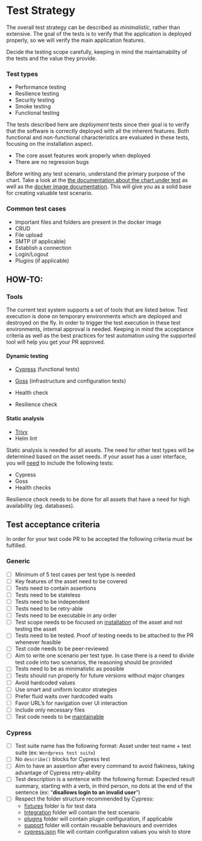 # Test Strategy

The overall test strategy can be described as *minimalistic*, rather than extensive. The goal of the tests is to verify that the application is deployed properly, so we will verify the main application features. 

Decide the testing scope carefully, keeping in mind the maintainability of the tests and the value they provide. 

### Test types

* Performance testing
* Resilience testing
* Security testing
* Smoke testing
* Functional testing


The tests described here are _deployment_ tests since their goal is to verify that the software is correctly deployed with all the inherent features. Both functional and non-functional characteristics are evaluated in these tests, focusing on the installation aspect. 

* The core asset features work properly when deployed
* There are no regression bugs 

Before writing any test scenario, understand the primary purpose of the chart. Take a look at the  [the documentation about the chart under test](https://github.com/bitnami/charts/tree/master/bitnami) as well as the [docker image documentation](https://github.com/bitnami?q=docker&type=all&language=&sort=). This will give you as a solid base for creating valuable test scenario.

### Common test cases

* Important files and folders are present in the docker image
* CRUD
* File upload
* SMTP (if applicable)
* Establish a connection 
* Login/Logout 
* Plugins (if applicable)

## HOW-TO:

### Tools 

The current test system supports a set of tools that are listed below. Test execution is done on temporary environments which are deployed and destroyed on the fly. In order to trigger the test execution in these test environments, internal approval is needed. Keeping in mind the acceptance criteria as well as the best practices for test automation using the supported tool will help you get your PR approved. 

#### Dynamic testing

* [Cypress](https://docs.cypress.io/guides/overview/why-cypress) (functional tests)
* [Goss](https://github.com/aelsabbahy/goss/blob/master/docs/manual.md) (infrastructure and configuration tests)

* Health check
* Resilience check

#### Static analysis

* [Trivy](https://aquasecurity.github.io/trivy/v0.17.0/)
* Helm lint

Static analysis is needed for all assets. The need for other test types will be determined based on the asset needs. If your asset has a user interface, you will <span style="text-decoration:underline;">need</span> to include the following tests:

* Cypress
* Goss 
* Health checks

Resilience check needs to be done for all assets that have a need for high availability (eg. databases).

## Test acceptance criteria

In order for your test code PR to be accepted the following criteria must be fulfilled. 

### Generic

- [ ] Minimum of 5 test cases per test type is needed 
- [ ] Key features of the asset need to be covered 
- [ ] Tests need to contain assertions 
- [ ] Tests need to be stateless 
- [ ] Tests need to be independent 
- [ ] Tests need to be retry-able
- [ ] Tests need to be executable in any order 
- [ ] Test scope needs to be focused on <span style="text-decoration:underline;">installation</span> of the asset and not testing the asset
- [ ] Tests need to be tested. Proof of testing needs to be attached to the PR whenever feasible
- [ ] Test code needs to be peer-reviewed
- [ ] Aim to write one scenario per test type. In case there is a need to divide test code into two scenarios, the reasoning should be provided
- [ ] Tests need to be as minimalistic as possible
- [ ] Tests should run properly for future versions without major changes 
- [ ] Avoid hardcoded values
- [ ] Use smart and uniform locator strategies
- [ ] Prefer fluid waits over hardcoded waits
- [ ] Favor URL’s for navigation over UI interaction
- [ ] Include only necessary files
- [ ] Test code needs to be [maintainable](https://testautomationpatterns.org/wiki/index.php/MAINTAINABLE_TESTWARE)

### Cypress

- [ ] Test suite name has the following format: Asset under test name + test suite (ex: `Wordpress test suite`)
- [ ] No `describe()` blocks for Cypress test
- [ ] Aim to have an assertion after every command to avoid flakiness, taking advantage of Cypress retry-ability 
- [ ] Test description is a sentence with the following format: Expected result summary, starting with a verb, in third person, no dots at the end of the sentence (ex: “**disallows login to an invalid user**”)
- [ ] Respect the folder structure recommended by Cypress: 
  * [fixtures](https://jira.eng.vmware.com/browse/CONTENT-1375) folder is for test data
  * [Integration](https://jira.eng.vmware.com/browse/CONTENT-1375) folder will contain the test scenario
  * [plugins](https://docs.cypress.io/guides/tooling/plugins-guide) folder will contain plugin configuration, if applicable
  * [support](https://jira.eng.vmware.com/browse/CONTENT-1375) folder will contain reusable behaviours and overrides 
  * [cypress.json](https://docs.cypress.io/guides/tooling/plugins-guide) file will contain configuration values you wish to store

 
